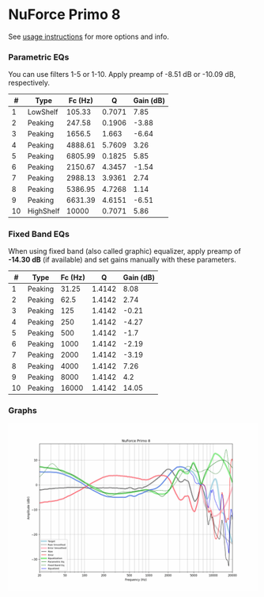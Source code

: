 # NuForce Primo 8
See [usage instructions](https://github.com/jaakkopasanen/AutoEq#usage) for more options and info.

### Parametric EQs
You can use filters 1-5 or 1-10. Apply preamp of -8.51 dB or -10.09 dB, respectively.

|   # | Type      |   Fc (Hz) |      Q |   Gain (dB) |
|-----|-----------|-----------|--------|-------------|
|   1 | LowShelf  |    105.33 | 0.7071 |        7.85 |
|   2 | Peaking   |    247.58 | 0.1906 |       -3.88 |
|   3 | Peaking   |   1656.5  | 1.663  |       -6.64 |
|   4 | Peaking   |   4888.61 | 5.7609 |        3.26 |
|   5 | Peaking   |   6805.99 | 0.1825 |        5.85 |
|   6 | Peaking   |   2150.67 | 4.3457 |       -1.54 |
|   7 | Peaking   |   2988.13 | 3.9361 |        2.74 |
|   8 | Peaking   |   5386.95 | 4.7268 |        1.14 |
|   9 | Peaking   |   6631.39 | 4.6151 |       -6.51 |
|  10 | HighShelf |  10000    | 0.7071 |        5.86 |

### Fixed Band EQs
When using fixed band (also called graphic) equalizer, apply preamp of **-14.30 dB** (if available) and set gains manually with these parameters.

|   # | Type    |   Fc (Hz) |      Q |   Gain (dB) |
|-----|---------|-----------|--------|-------------|
|   1 | Peaking |     31.25 | 1.4142 |        8.08 |
|   2 | Peaking |     62.5  | 1.4142 |        2.74 |
|   3 | Peaking |    125    | 1.4142 |       -0.21 |
|   4 | Peaking |    250    | 1.4142 |       -4.27 |
|   5 | Peaking |    500    | 1.4142 |       -1.7  |
|   6 | Peaking |   1000    | 1.4142 |       -2.19 |
|   7 | Peaking |   2000    | 1.4142 |       -3.19 |
|   8 | Peaking |   4000    | 1.4142 |        7.26 |
|   9 | Peaking |   8000    | 1.4142 |        4.2  |
|  10 | Peaking |  16000    | 1.4142 |       14.05 |

### Graphs
![](./NuForce%20Primo%208.png)

